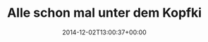 ---
retweeted: false
source: <a href="http://twitter.com" rel="nofollow">Twitter Web Client</a>
entities:
  hashtags: []
  symbols: []
  user_mentions: []
  urls: []
display_text_range:
- '0'
- '119'
favorite_count: '0'
id_str: '539766085722320896'
truncated: false
retweet_count: '0'
id: '539766085722320896'
created_at: Tue Dec 02 13:00:37 +0000 2014
favorited: false
full_text: Alle schon mal unter dem Kopfkissen geschaut ob wir die Kohle für den [@EON_DE_Presse](https://twitter.com/EON_DE_Presse)
  Bailout zusammengekratzt bekommen?
lang: de
tags:
- pesos:twitter
date: '2014-12-02T13:00:37+00:00'
src: https://twitter.com/bascht/status/539766085722320896
original_url: https://twitter.com/bascht/status/539766085722320896
type: twitter_tweet
text: Alle schon mal unter dem Kopfkissen geschaut ob wir die Kohle für den [@EON_DE_Presse](https://twitter.com/EON_DE_Presse)
  Bailout zusammengekratzt bekommen?
title: Alle schon mal unter dem Kopfki

---